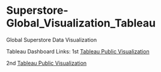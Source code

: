 # Superstore-Global_Visualization_Tableau

Global Superstore Data Visualization

Tableau Dashboard Links:
1st 
[Tableau Public Visualization](https://public.tableau.com/views/Globlesuperstoredataset/Dashboard1?:language=en-GB&publish=yes&:sid=&:display_count=n&:origin=viz_share_link)


2nd
[Tableau Public Visualization](https://public.tableau.com/views/Globalperformancedashboard_17094405647790/Dashboard1?:language=en-GB&publish=yes&:sid=&:display_count=n&:origin=viz_share_link)
